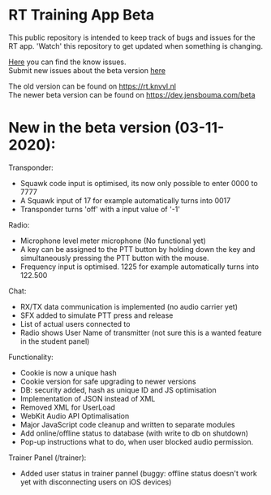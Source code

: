 # RT Training App Beta

This public repository is intended to keep track of bugs and issues for the RT app.
'Watch' this repository to get updated when something is changing.

<a href="https://github.com/jensbouma/RT-issuetracker/issues" target="_blank">Here</a> you can find the know issues.<br>
Submit new issues about the beta version <a href="https://github.com/jensbouma/RT-issuetracker/issues/new" target="_blank">here</a>

The old version can be found on https://rt.knvvl.nl<br>
The newer beta version can be found on https://dev.jensbouma.com/beta<br>

# New in the beta version (03-11-2020):
Transponder:
- Squawk code input is optimised, its now only possible to enter 0000 to 7777
- A Squawk input of 17 for example automatically turns into 0017
- Transponder turns 'off' with a input value of '-1'

Radio:
- Microphone level meter microphone (No functional yet)
- A key can be assigned to the PTT button by holding down the key and simultaneously pressing the PTT button with the mouse.
- Frequency input is optimised. 1225 for example automatically turns into 122.500

Chat:
- RX/TX data communication is implemented (no audio carrier yet)
- SFX added to simulate PTT press and release
- List of actual users connected to
- Radio shows User Name of transmitter (not sure this is a wanted feature in the student panel)

Functionality:
- Cookie is now a unique hash
- Cookie version for safe upgrading to newer versions
- DB: security added, hash as unique ID and JS optimisation
- Implementation of JSON instead of XML
- Removed XML for UserLoad
- WebKit Audio API Optimalisation
- Major JavaScript code cleanup and written to separate modules
- Add online/offline status to database (with write to db on shutdown)
- Pop-up instructions what to do, when user blocked audio permission.

Trainer Panel (/trainer):
- Added user status in trainer pannel (buggy: offline status doesn't work yet with disconnecting users on iOS devices)
